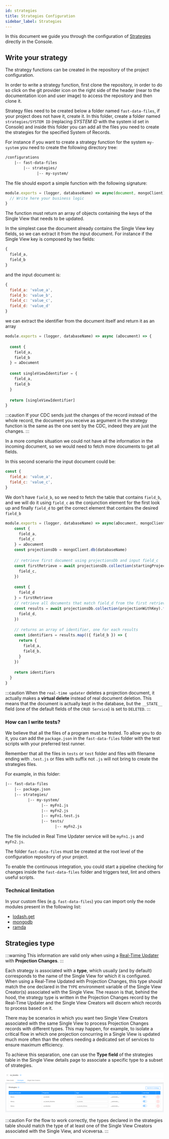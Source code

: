 ```yaml
---
id: strategies
title: Strategies Configuration
sidebar_label: Strategies
---
```


In this document we guide you through the configuration of [Strategies](/fast_data/the_basics.md#strategies) directly in the Console.

## Write your strategy

The strategy functions can be created in the repository of the project configuration.

In order to write a strategy function, first clone the repository, in order to do so click on the git provider icon on the right side of the header (near to the documentation icon and user image) to access the repository and then clone it.

Strategy files need to be created below a folder named `fast-data-files`, if your project does not have it, create it.
In this folder, create a folder named `strategies/SYSTEM ID` (replacing *SYSTEM ID* with the system id set in Console) and inside this folder you can add all the files you need to create the strategies for the specified System of Records.

For instance if you want to create a strategy function for the system `my-system` you need to create the following directory tree:

```txt
/configurations
    |-- fast-data-files
        |-- strategies/
              |-- my-system/
```

The file should export a simple function with the following signature:

```js
module.exports = (logger, databaseName) => async(document, mongoClient) => {
  // Write here your business logic
}
```

The function must return an array of objects containing the keys of the Single View that needs to be updated.

In the simplest case the document already contains the Single View key fields, so we can extract it from the input document.
For instance if the Single View key is composed by two fields:

```js
{
  field_a,
  field_b
}
```

and the input document is:

```js
{
  field_a: 'value_a',
  field_b: 'value_b',
  field_c: 'value_c',
  field_d: 'value_d'
}
```

we can extract the identifier from the document itself and return it as an array

```js
module.exports = (logger, databaseName) => async (aDocument) => {

  const {
    field_a,
    field_b
  } = aDocument

  const singleViewIdentifier = {
    field_a,
    field_b
  }

  return [singleViewIdentifier]
}

```

:::caution
If your CDC sends just the changes of the record instead of the whole record, the document you receive as argument in the strategy function is the same as the one sent by the CDC, indeed they are just the changes.
:::

In a more complex situation we could not have all the information in the incoming document, so we would need to fetch more documents to get all fields.

In this second scenario the input document could be:

```js
const {
  field_a: 'value_a',
  field_c: 'value_c',
}
```

We don't have `field_b`, so we need to fetch the table that contains `field_b`, and we will do it using `field_c` as the conjunction element for the first look up and finally `field_d` to get the correct element that contains the desired `field_b`

```js
module.exports = (logger, databaseName) => async(aDocument, mongoClient) =>  => {
    const {
      field_a,
      field_c
    } = aDocument
    const projectionsDb = mongoClient.db(databaseName)

    // retrieve first document using projectionsDb and input field_c
    const firstRetrieve = await projectionsDb.collection(startingProjection).findOne({
      field_c,
    })

    const {
      field_d
    } = firstRetrieve
    // retrieve all documents that match field_d from the first retrieved document
    const results = await projectionsDb.collection(projectionWithKey).find({
      field_d,
    })

    // returns an array of identifier, one for each results
    const identifiers = results.map(({ field_b }) => {
      return {
        field_a,
        field_b,
      }
    })

    return identifiers
  }
}
```

:::caution
When the `real-time updater` deletes a projection document, it actually makes a **virtual delete** instead of real document deletion. This means that the document is actually kept in the database, but the `__STATE__` field (one of the default fields of the `CRUD Service`) is set to `DELETED`.
:::

### How can I write tests?

We believe that all the files of a program must be tested. To allow you to do it, you can add the `package.json` in the `fast-data-files` folder with the test scripts with your preferred test runner.

Remember that all the files in `tests` or `test` folder and files with filename ending with `.test.js` or files with suffix not `.js` will not bring to create the strategies files.

For example, in this folder:

```txt
|-- fast-data-files
    |-- package.json
    |-- strategies/
          |-- my-system/
                |-- myFn1.js
                |-- myFn2.js
                |-- myFn1.test.js
                |-- tests/
                      |-- myFn2.js
```

The file included in Real Time Updater service will be `myFn1.js` and `myFn2.js`.

The folder `fast-data-files` must be created at the root level of the configuration repository of your project.

To enable the continuous integration, you could start a pipeline checking for changes inside the `fast-data-files` folder and triggers test, lint and others useful scripts.

### Technical limitation

In your custom files (e.g. `fast-data-files`) you can import only the node modules present in the following list:

- [lodash.get](https://github.com/lodash/lodash/tree/4.4.2-npm-packages/lodash.get)
- [mongodb](https://mongodb.github.io/node-mongodb-native/4.15/)
- [ramda](https://ramdajs.com/docs/)


## Strategies type

:::warning
This information are valid only when using a [Real-Time Updater](/fast_data/configuration/realtime_updater.md) with **Projection Changes**.
:::

Each strategy is associated with a **type**, which usually (and by default) corresponds to the name of the Single View for which it is configured. When using a Real-Time Updated with Projection Changes, this type should match the one declared in the `TYPE` environment variable of the Single View Creator(s) associated with the Single View. The reason is that, behind the hood, the strategy type is written in the Projection Changes record by the Real-Time Updater and the Single View Creators will discern which records to process based on it.

There may be scenarios in which you want two Single View Creators associated with the same Single View to process Projection Changes records with different types. This may happen, for example, to isolate a critical flow in which one projection concurring in a Single View is updated much more often than the others needing a dedicated set of services to ensure maximum efficiency.

To achieve this separation, one can use the **Type field** of the strategies table in the Single View details page to associate a specific type to a subset of strategies.

![Strategies table](./img/strategies-table.png)

:::caution
For the flow to work correctly, the types declared in the strategies table should match the type of at least one of the Single View Creators associated with the Single View, and viceversa.
:::